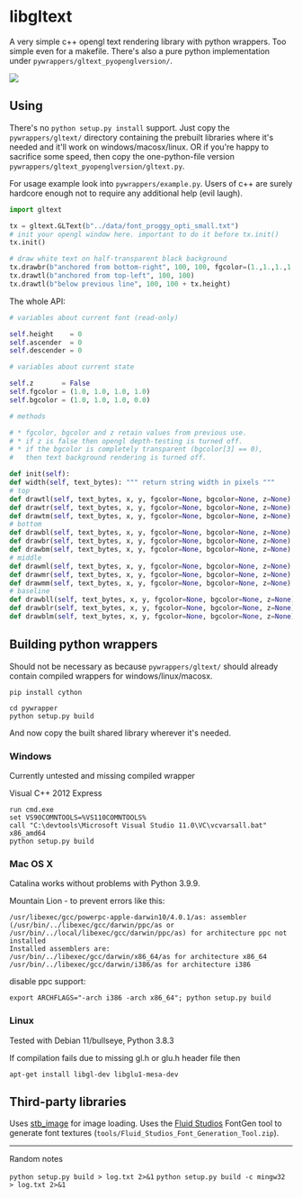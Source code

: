 libgltext
=========

A very simple c++ opengl text rendering library with python wrappers. Too simple even for a makefile. There's also a pure python implementation under ``pywrappers/gltext_pyopenglversion/``.

![](pywrapper/example.png)


Using
-----

There's no ``python setup.py install`` support. Just copy the ``pywrappers/gltext/`` directory containing the prebuilt libraries where it's needed and it'll work on windows/macosx/linux. OR if you're happy to sacrifice some speed, then copy the one-python-file version ``pywrappers/gltext_pyopenglversion/gltext.py``.

For usage example look into ``pywrappers/example.py``. Users of c++ are surely hardcore enough not to require any additional help (evil laugh).

```python
import gltext

tx = gltext.GLText(b"../data/font_proggy_opti_small.txt")
# init your opengl window here. important to do it before tx.init()
tx.init()

# draw white text on half-transparent black background
tx.drawbr(b"anchored from bottom-right", 100, 100, fgcolor=(1.,1.,1.,1.), bgcolor=(0.,0.,0.,0.5), z=1000.)
tx.drawtl(b"anchored from top-left", 100, 100)
tx.drawtl(b"below previous line", 100, 100 + tx.height)
```

The whole API:

```python
# variables about current font (read-only)

self.height    = 0
self.ascender  = 0
self.descender = 0

# variables about current state

self.z       = False
self.fgcolor = (1.0, 1.0, 1.0, 1.0)
self.bgcolor = (1.0, 1.0, 1.0, 0.0)

# methods

# * fgcolor, bgcolor and z retain values from previous use.
# * if z is false then opengl depth-testing is turned off.
# * if the bgcolor is completely transparent (bgcolor[3] == 0),
#   then text background rendering is turned off.

def init(self):
def width(self, text_bytes): """ return string width in pixels """
# top
def drawtl(self, text_bytes, x, y, fgcolor=None, bgcolor=None, z=None):
def drawtr(self, text_bytes, x, y, fgcolor=None, bgcolor=None, z=None):
def drawtm(self, text_bytes, x, y, fgcolor=None, bgcolor=None, z=None):
# bottom
def drawbl(self, text_bytes, x, y, fgcolor=None, bgcolor=None, z=None):
def drawbr(self, text_bytes, x, y, fgcolor=None, bgcolor=None, z=None):
def drawbm(self, text_bytes, x, y, fgcolor=None, bgcolor=None, z=None):
# middle
def drawml(self, text_bytes, x, y, fgcolor=None, bgcolor=None, z=None):
def drawmr(self, text_bytes, x, y, fgcolor=None, bgcolor=None, z=None):
def drawmm(self, text_bytes, x, y, fgcolor=None, bgcolor=None, z=None):
# baseline
def drawbll(self, text_bytes, x, y, fgcolor=None, bgcolor=None, z=None):
def drawblr(self, text_bytes, x, y, fgcolor=None, bgcolor=None, z=None):
def drawblm(self, text_bytes, x, y, fgcolor=None, bgcolor=None, z=None):
```


Building python wrappers
------------------------

Should not be necessary as because ``pywrappers/gltext/`` should already contain compiled wrappers for windows/linux/macosx.

    pip install cython

    cd pywrapper
    python setup.py build

And now copy the built shared library wherever it's needed.


### Windows

Currently untested and missing compiled wrapper

Visual C++ 2012 Express

    run cmd.exe
    set VS90COMNTOOLS=%VS110COMNTOOLS%
    call "C:\devtools\Microsoft Visual Studio 11.0\VC\vcvarsall.bat" x86_amd64
    python setup.py build


### Mac OS X

Catalina works without problems with Python 3.9.9.

Mountain Lion - to prevent errors like this:

    /usr/libexec/gcc/powerpc-apple-darwin10/4.0.1/as: assembler (/usr/bin/../libexec/gcc/darwin/ppc/as or /usr/bin/../local/libexec/gcc/darwin/ppc/as) for architecture ppc not installed
    Installed assemblers are:
    /usr/bin/../libexec/gcc/darwin/x86_64/as for architecture x86_64
    /usr/bin/../libexec/gcc/darwin/i386/as for architecture i386

disable ppc support:

    export ARCHFLAGS="-arch i386 -arch x86_64"; python setup.py build

### Linux

Tested with Debian 11/bullseye, Python 3.8.3

If compilation fails due to missing gl.h or glu.h header file then

    apt-get install libgl-dev libglu1-mesa-dev


Third-party libraries
---------------------

Uses [stb_image](http://nothings.org) for image loading.
Uses the [Fluid Studios](http://www.paulnettle.com/) FontGen tool to generate font textures (``tools/Fluid_Studios_Font_Generation_Tool.zip``).


---

Random notes

`python setup.py build > log.txt 2>&1`
`python setup.py build -c mingw32 > log.txt 2>&1`

